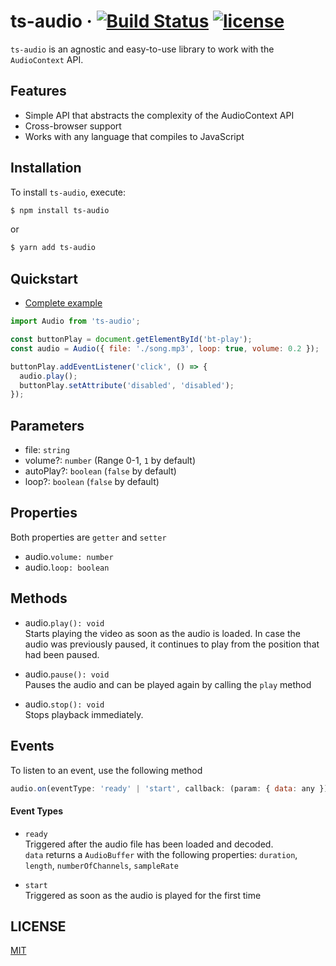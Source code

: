 # ts-audio &middot; [![Build Status](https://travis-ci.org/EvandroLG/ts-audio.svg?branch=master)](https://travis-ci.org/ts-audio) [![license](https://badgen.now.sh/badge/license/MIT)](./LICENSE)
`ts-audio` is an agnostic and easy-to-use library to work with the `AudioContext` API.

## Features
* Simple API that abstracts the complexity of the AudioContext API
* Cross-browser support
* Works with any language that compiles to JavaScript

## Installation
To install `ts-audio`, execute:

```sh
$ npm install ts-audio
```

or

```sh
$ yarn add ts-audio
```

## Quickstart
- [Complete example](https://github.com/EvandroLG/ts-audio/tree/master/demo)

```js
import Audio from 'ts-audio';

const buttonPlay = document.getElementById('bt-play');
const audio = Audio({ file: './song.mp3', loop: true, volume: 0.2 });

buttonPlay.addEventListener('click', () => {
  audio.play();
  buttonPlay.setAttribute('disabled', 'disabled');
});
```

## Parameters
* file: <code>string</code>
* volume?: <code>number</code> (Range 0-1, <code>1</code> by default)
* autoPlay?: <code>boolean</code> (<code>false</code> by default)
* loop?: <code>boolean</code> (<code>false</code> by default)

## Properties
Both properties are `getter` and `setter`

* audio.<code>volume: number</code>
* audio.<code>loop: boolean</code>

## Methods
* audio.<code>play(): void</code><br>
Starts playing the video as soon as the audio is loaded. In case the audio was previously paused, it continues to play from the position that had been paused.

* audio.<code>pause(): void</code><br>
Pauses the audio and can be played again by calling the `play` method

* audio.<code>stop(): void</code><br>
Stops playback immediately.

## Events
To listen to an event, use the following method

```js
audio.on(eventType: 'ready' | 'start', callback: (param: { data: any }))
```

#### Event Types
* <code>ready</code><br>
Triggered after the audio file has been loaded and decoded.<br>
`data` returns a `AudioBuffer` with the following properties: `duration`, `length`, `numberOfChannels`, `sampleRate`

* <code>start</code><br>
Triggered as soon as the audio is played for the first time

## LICENSE
[MIT](https://github.com/EvandroLG/ts-audio/tree/master/LICENSE)

